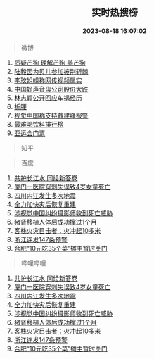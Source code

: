 <div align="center"><h2>实时热搜榜</h2><h4>2023-08-18 16:07:02</h4></div>

> 微博  

1. [质疑芒狗 理解芒狗 养芒狗](https://s.weibo.com/weibo?q=%E8%B4%A8%E7%96%91%E8%8A%92%E7%8B%97%20%E7%90%86%E8%A7%A3%E8%8A%92%E7%8B%97%20%E5%85%BB%E8%8A%92%E7%8B%97&t=31&band_rank=1&Refer=top)<br />
2. [陆毅因为贝儿参加披荆斩棘](https://s.weibo.com/weibo?q=%23%E9%99%86%E6%AF%85%E5%9B%A0%E4%B8%BA%E8%B4%9D%E5%84%BF%E5%8F%82%E5%8A%A0%E6%8A%AB%E8%8D%86%E6%96%A9%E6%A3%98%23&t=31&band_rank=2&Refer=top)<br />
3. [李玟姐姐称网传视频属实](https://s.weibo.com/weibo?q=%23%E6%9D%8E%E7%8E%9F%E5%A7%90%E5%A7%90%E7%A7%B0%E7%BD%91%E4%BC%A0%E8%A7%86%E9%A2%91%E5%B1%9E%E5%AE%9E%23&t=31&band_rank=3&Refer=top)<br />
4. [中国好声音母公司股价大跌](https://s.weibo.com/weibo?q=%23%E4%B8%AD%E5%9B%BD%E5%A5%BD%E5%A3%B0%E9%9F%B3%E6%AF%8D%E5%85%AC%E5%8F%B8%E8%82%A1%E4%BB%B7%E5%A4%A7%E8%B7%8C%23&t=31&band_rank=4&Refer=top)<br />
5. [林志颖公开回应车祸经历](https://s.weibo.com/weibo?q=%23%E6%9E%97%E5%BF%97%E9%A2%96%E5%85%AC%E5%BC%80%E5%9B%9E%E5%BA%94%E8%BD%A6%E7%A5%B8%E7%BB%8F%E5%8E%86%23&t=31&band_rank=5&Refer=top)<br />
6. [折腰](https://s.weibo.com/weibo?q=%E6%8A%98%E8%85%B0&t=31&band_rank=6&Refer=top)<br />
7. [视觉中国称支持戴建峰报警](https://s.weibo.com/weibo?q=%23%E8%A7%86%E8%A7%89%E4%B8%AD%E5%9B%BD%E7%A7%B0%E6%94%AF%E6%8C%81%E6%88%B4%E5%BB%BA%E5%B3%B0%E6%8A%A5%E8%AD%A6%23&t=31&band_rank=7&Refer=top)<br />
8. [最难喝饮料排行榜](https://s.weibo.com/weibo?q=%E6%9C%80%E9%9A%BE%E5%96%9D%E9%A5%AE%E6%96%99%E6%8E%92%E8%A1%8C%E6%A6%9C&t=31&band_rank=8&Refer=top)<br />
9. [亚运会门票](https://s.weibo.com/weibo?q=%E4%BA%9A%E8%BF%90%E4%BC%9A%E9%97%A8%E7%A5%A8&t=31&band_rank=9&Refer=top)<br />

> 知乎  


> 百度  

1. [共护长江水 同绘新答卷](https://www.baidu.com/s?wd=%E5%85%B1%E6%8A%A4%E9%95%BF%E6%B1%9F%E6%B0%B4+%E5%90%8C%E7%BB%98%E6%96%B0%E7%AD%94%E5%8D%B7&sa=fyb_news&rsv_dl=fyb_news)<br />
2. [厦门一医院穿刺失误致4岁女童死亡](https://www.baidu.com/s?wd=%E5%8E%A6%E9%97%A8%E4%B8%80%E5%8C%BB%E9%99%A2%E7%A9%BF%E5%88%BA%E5%A4%B1%E8%AF%AF%E8%87%B44%E5%B2%81%E5%A5%B3%E7%AB%A5%E6%AD%BB%E4%BA%A1&sa=fyb_news&rsv_dl=fyb_news)<br />
3. [四川内江发生多次地震](https://www.baidu.com/s?wd=%E5%9B%9B%E5%B7%9D%E5%86%85%E6%B1%9F%E5%8F%91%E7%94%9F%E5%A4%9A%E6%AC%A1%E5%9C%B0%E9%9C%87&sa=fyb_news&rsv_dl=fyb_news)<br />
4. [全力加快灾后恢复重建](https://www.baidu.com/s?wd=%E5%85%A8%E5%8A%9B%E5%8A%A0%E5%BF%AB%E7%81%BE%E5%90%8E%E6%81%A2%E5%A4%8D%E9%87%8D%E5%BB%BA&sa=fyb_news&rsv_dl=fyb_news)<br />
5. [涉视觉中国纠纷摄影师收到死亡威胁](https://www.baidu.com/s?wd=%E6%B6%89%E8%A7%86%E8%A7%89%E4%B8%AD%E5%9B%BD%E7%BA%A0%E7%BA%B7%E6%91%84%E5%BD%B1%E5%B8%88%E6%94%B6%E5%88%B0%E6%AD%BB%E4%BA%A1%E5%A8%81%E8%83%81&sa=fyb_news&rsv_dl=fyb_news)<br />
6. [猪肾移植人体后成功撑过1个月](https://www.baidu.com/s?wd=%E7%8C%AA%E8%82%BE%E7%A7%BB%E6%A4%8D%E4%BA%BA%E4%BD%93%E5%90%8E%E6%88%90%E5%8A%9F%E6%92%91%E8%BF%871%E4%B8%AA%E6%9C%88&sa=fyb_news&rsv_dl=fyb_news)<br />
7. [客栈火灾目击者：火冲起10多米](https://www.baidu.com/s?wd=%E5%AE%A2%E6%A0%88%E7%81%AB%E7%81%BE%E7%9B%AE%E5%87%BB%E8%80%85%EF%BC%9A%E7%81%AB%E5%86%B2%E8%B5%B710%E5%A4%9A%E7%B1%B3&sa=fyb_news&rsv_dl=fyb_news)<br />
8. [浙江连发147条预警](https://www.baidu.com/s?wd=%E6%B5%99%E6%B1%9F%E8%BF%9E%E5%8F%91147%E6%9D%A1%E9%A2%84%E8%AD%A6&sa=fyb_news&rsv_dl=fyb_news)<br />
9. [合肥“10元吃35个菜”摊主暂时关门](https://www.baidu.com/s?wd=%E5%90%88%E8%82%A5%E2%80%9C10%E5%85%83%E5%90%8335%E4%B8%AA%E8%8F%9C%E2%80%9D%E6%91%8A%E4%B8%BB%E6%9A%82%E6%97%B6%E5%85%B3%E9%97%A8&sa=fyb_news&rsv_dl=fyb_news)<br />

> 哔哩哔哩  

1. [共护长江水 同绘新答卷](https://www.baidu.com/s?wd=%E5%85%B1%E6%8A%A4%E9%95%BF%E6%B1%9F%E6%B0%B4+%E5%90%8C%E7%BB%98%E6%96%B0%E7%AD%94%E5%8D%B7&sa=fyb_news&rsv_dl=fyb_news)<br />
2. [厦门一医院穿刺失误致4岁女童死亡](https://www.baidu.com/s?wd=%E5%8E%A6%E9%97%A8%E4%B8%80%E5%8C%BB%E9%99%A2%E7%A9%BF%E5%88%BA%E5%A4%B1%E8%AF%AF%E8%87%B44%E5%B2%81%E5%A5%B3%E7%AB%A5%E6%AD%BB%E4%BA%A1&sa=fyb_news&rsv_dl=fyb_news)<br />
3. [四川内江发生多次地震](https://www.baidu.com/s?wd=%E5%9B%9B%E5%B7%9D%E5%86%85%E6%B1%9F%E5%8F%91%E7%94%9F%E5%A4%9A%E6%AC%A1%E5%9C%B0%E9%9C%87&sa=fyb_news&rsv_dl=fyb_news)<br />
4. [全力加快灾后恢复重建](https://www.baidu.com/s?wd=%E5%85%A8%E5%8A%9B%E5%8A%A0%E5%BF%AB%E7%81%BE%E5%90%8E%E6%81%A2%E5%A4%8D%E9%87%8D%E5%BB%BA&sa=fyb_news&rsv_dl=fyb_news)<br />
5. [涉视觉中国纠纷摄影师收到死亡威胁](https://www.baidu.com/s?wd=%E6%B6%89%E8%A7%86%E8%A7%89%E4%B8%AD%E5%9B%BD%E7%BA%A0%E7%BA%B7%E6%91%84%E5%BD%B1%E5%B8%88%E6%94%B6%E5%88%B0%E6%AD%BB%E4%BA%A1%E5%A8%81%E8%83%81&sa=fyb_news&rsv_dl=fyb_news)<br />
6. [猪肾移植人体后成功撑过1个月](https://www.baidu.com/s?wd=%E7%8C%AA%E8%82%BE%E7%A7%BB%E6%A4%8D%E4%BA%BA%E4%BD%93%E5%90%8E%E6%88%90%E5%8A%9F%E6%92%91%E8%BF%871%E4%B8%AA%E6%9C%88&sa=fyb_news&rsv_dl=fyb_news)<br />
7. [客栈火灾目击者：火冲起10多米](https://www.baidu.com/s?wd=%E5%AE%A2%E6%A0%88%E7%81%AB%E7%81%BE%E7%9B%AE%E5%87%BB%E8%80%85%EF%BC%9A%E7%81%AB%E5%86%B2%E8%B5%B710%E5%A4%9A%E7%B1%B3&sa=fyb_news&rsv_dl=fyb_news)<br />
8. [浙江连发147条预警](https://www.baidu.com/s?wd=%E6%B5%99%E6%B1%9F%E8%BF%9E%E5%8F%91147%E6%9D%A1%E9%A2%84%E8%AD%A6&sa=fyb_news&rsv_dl=fyb_news)<br />
9. [合肥“10元吃35个菜”摊主暂时关门](https://www.baidu.com/s?wd=%E5%90%88%E8%82%A5%E2%80%9C10%E5%85%83%E5%90%8335%E4%B8%AA%E8%8F%9C%E2%80%9D%E6%91%8A%E4%B8%BB%E6%9A%82%E6%97%B6%E5%85%B3%E9%97%A8&sa=fyb_news&rsv_dl=fyb_news)<br />
